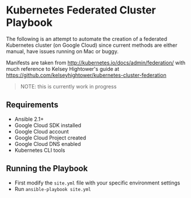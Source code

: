 # Kubernetes Federated Cluster Playbook

The following is an attempt to automate the creation of a federated Kubernetes cluster (on Google Cloud) since current methods are either manual, have issues running on Mac or buggy.

Manifests are taken from http://kubernetes.io/docs/admin/federation/ with much reference to Kelsey Hightower's guide at https://github.com/kelseyhightower/kubernetes-cluster-federation

> NOTE: this is currently work in progress

## Requirements

- Ansible 2.1+
- Google Cloud SDK installed
- Google Cloud account
- Google Cloud Project created
- Google Cloud DNS enabled
- Kubernetes CLI tools

## Running the Playbook

- First modify the `site.yml` file with your specific environment settings
- Run `ansible-playbook site.yml`
